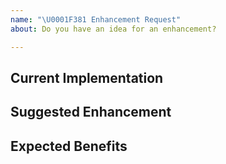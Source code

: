 ```yaml
---
name: "\U0001F381 Enhancement Request"
about: Do you have an idea for an enhancement?

---
```


## Current Implementation
<!-- Describe or point to the current implementation that you would like to see improved -->

## Suggested Enhancement
<!-- Outline the idea of your enhancement, by e.g., describing the algorithm you propose. You can also create a Pull Request to outline your idea -->

## Expected Benefits
<!-- Summarize how your enhancement could aid the implementation (performance, readability, memory consumption, battery consumption, etc.). Please also back up with measurements or give detailed explanations for reduced runtimes, memory consumption, etc.  -->
